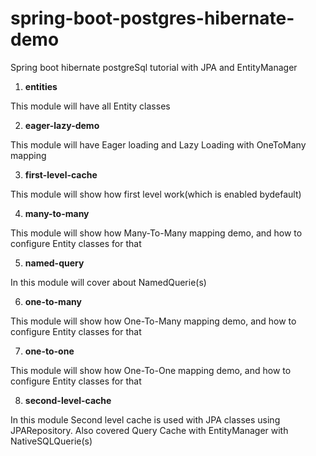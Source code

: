 # spring-boot-postgres-hibernate-demo
Spring boot hibernate postgreSql tutorial with JPA and EntityManager

1. **entities**

This module will have all Entity classes


2. **eager-lazy-demo**

This module will have Eager loading and Lazy Loading with OneToMany mapping


3. **first-level-cache**

This module will show how first level work(which is enabled bydefault)


4. **many-to-many**

This module will show how Many-To-Many mapping demo, and how to configure Entity classes for that


5. **named-query**

In this module will cover about NamedQuerie(s)


6. **one-to-many**

This module will show how One-To-Many mapping demo, and how to configure Entity classes for that


7. **one-to-one**

This module will show how One-To-One mapping demo, and how to configure Entity classes for that


8. **second-level-cache**

In this module Second level cache is used with JPA classes using JPARepository.
Also covered Query Cache with EntityManager with NativeSQLQuerie(s)
